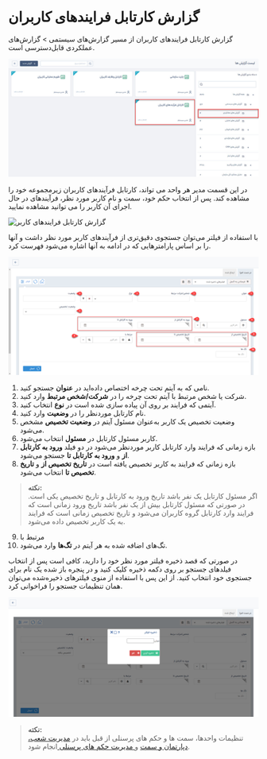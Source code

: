 # گزارش کارتابل فرایندهای کاربران
گزارش کارتابل فرایندهای کاربران از مسیر گزارش‌های سیستمی > گزارش‌های عملکردی قابل‌دسترسی است.

![کارتابل فرایندهای کاربران](./Images/user-processes-cartable.jpg)

در این قسمت مدیر هر واحد می تواند، کارتابل فرآیندهای کاربران زیرمجموعه خود را مشاهده کند. پس از انتخاب حکم خود، سمت و نام کاربر مورد نظر، فرآیندهای در حال اجرای آن کاربر را می توانید مشاهده نمایید.<br>

![گزارش کارتابل فرایندهای کاربر]()

با استفاده از فیلتر می‌توان جستجوی دقیق‌تری از فرآیندهای کاربر مورد نظر داشت و آنها را بر اساس پارامترهایی که در ادامه به آنها اشاره می‌شود فهرست کرد.

![فیلتر فرایندهای کاربر](./Images/user-processes-cartable-filter.png)

1. نامی که به آیتم تحت چرخه اختصاص داده‌اید در **عنوان** جستجو کنید.
2. شرکت یا شخص مرتبط با آیتم تحت چرخه را در **شرکت/شخص مرتبط** وارد کنید.
3. آیتمی که فرایند بر روی آن پیاده سازی شده است در **نوع** انتخاب کنید.
4. نام کارتابل موردنظر را در **وضعیت** وارد کنید.
5. وضعیت تخصیص یک کاربر به‌عنوان مسئول آیتم در **وضعیت تخصیص** مشخص می‌شود.
6. کاربر مسئول کارتابل در **مسئول** انتخاب می‌شود.
7. بازه زمانی که فرایند وارد کارتابل کاربر موردنظر می‌شود در دو فیلد **ورود به کارتابل از** و **ورود به کارتابل تا** جستجو می‌شود.
8. بازه زمانی که فرایند به کاربر تخصیص یافته است در **تاریخ تخصیص از** و **تاریخ تخصیص تا** انتخاب می‌شود.
>**نکته:**<br>
اگر مسئول کارتابل یک نفر باشد تاریخ ورود به کارتابل و تاریخ تخصیص یکی است. در صورتی که مسئول کارتابل بیش از یک نفر باشد تاریخ ورود زمانی است که فرایند وارد کارتابل گروه کاربران می‌شود و تاریخ تخصیص زمانی است که فرایند به یک کاربر تخصیص داده می‌شود.

9. مرتبط با
10. تگ‌های اضافه شده به هر آیتم در **تگ‌ها** وارد می‌شود.

   در صورتی که قصد ذخیره فیلتر مورد نظر خود را دارید، کافی است پس از انتخاب فیلدهای جستجو بر روی دکمه ذخیره کلیک کنید و در پنجره باز شده یک نام برای جستجوی خود انتخاب کنید. از این پس با استفاده از منوی فیلترهای ذخیره‌شده می‌توان همان تنظیمات جستجو را فراخوانی کرد.


![ذخیره فیلتر کارتابل فرایندهای کاربر](./Images/save-user-processes-cartable-filter.png)

> **نکته:**<br> تنظیمات واحدها، سمت ها و حکم های پرسنلی از قبل باید در  [مدیریت شعب، دپارتمان و سمت](https://github.com/1stco/PayamGostarDocs/blob/master/help2.5.4/Basic-Information/branches-department/2.6.0/branches-department.md) و[  مدیریت حکم های پرسنلی ](https://github.com/1stco/PayamGostarDocs/blob/master/help2.5.4/Settings/Personnel-command-management/2.6.0/Personnel-command-management.md)انجام شود.
